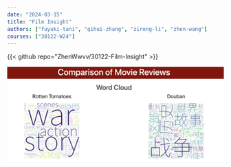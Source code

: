 ```yaml
---
date: "2024-03-15"
title: "Film Insight"
authors: ["fuyuki-tani", "qihui-zhang", "zirong-li", "zhen-wang"]
courses: ["30122-W24"]
---
```


{{< github repo="ZhenWwvv/30122-Film-Insight" >}}

<img src="feature.png">
